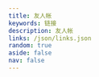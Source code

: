 ```yaml
---
title: 友人帐
keywords: 链接
description: 友人帐
links: /json/links.json
random: true
aside: false
nav: false
---
```


<YunLinks :links="frontmatter.links" :random="frontmatter.random" />
